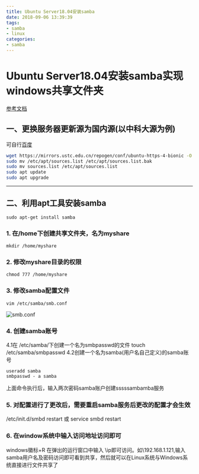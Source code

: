 ```yaml
---
title: Ubuntu Server18.04安装samba
date: 2018-09-06 13:39:39
tags:
- samba
- linux
categories:
- samba
---
```

# Ubuntu Server18.04安装samba实现windows共享文件夹

[参考文档](https://blog.csdn.net/yuanjinshenglife/article/details/81122132)

## 一、更换服务器更新源为国内源(以中科大源为例)
可自行[百度](baidu.com)
```bash
wget https://mirrors.ustc.edu.cn/repogen/conf/ubuntu-https-4-bionic -O sources.list
sudo mv /etc/apt/sources.list /etc/apt/sources.list.bak
sudo mv sources.list /etc/apt/sources.list
sudo apt update
sudo apt upgrade
```
***

## 二、利用apt工具安装samba

```shell
sudo apt-get install samba
```
### 1. 在/home下创建共享文件夹，名为myshare
```shell
mkdir /home/myshare
```
### 2. 修改myshare目录的权限
```shell
chmod 777 /home/myshare
```
### 3. 修改samba配置文件
```shell
vim /etc/samba/smb.conf
```
![smb.conf](http://wx4.sinaimg.cn/mw690/0061nvdWgy1fuzu4a1cdlj30ht0elt9g.jpg)
### 4. 创建samba账号
4.1在 /etc/samba/下创建一个名为smbpasswd的文件
touch /etc/samba/smbpasswd
4.2创建一个名为samba(用户名自己定义)的samba账号
```shell
useradd samba
smbpasswd - a samba
```
上面命令执行后，输入两次密码samba账户创建sssssambamba服务

### 5. 对配置进行了更改后，需要重启samba服务后更改的配置才会生效

/etc/init.d/smbd restart   或 service smbd restart

### 6. 在window系统中输入访问地址访问即可

windows徽标+R 在弹出的运行窗口中输入 \\ip即可访问。如\\192.168.1.121,输入samba用户名及密码访问即可看到共享，然后就可以在Linux系统与Windows系统直接进行文件共享了



 
